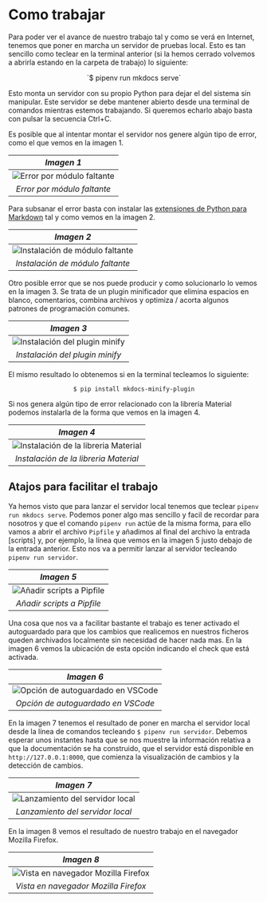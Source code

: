 # Como trabajar

Para poder ver el avance de nuestro trabajo tal y como se verá en Internet, tenemos que poner en marcha un servidor de pruebas local. Esto es tan sencillo como teclear en la terminal anterior (si la hemos cerrado volvemos a abrirla estando en la carpeta de trabajo) lo siguiente:

<center>
`$ pipenv run mkdocs serve`

</center>

Esto monta un servidor con su propio Python para dejar el del sistema sin manipular. Este servidor se debe mantener abierto desde una terminal de comandos mientras estemos trabajando. Si queremos echarlo abajo basta con pulsar la secuencia Ctrl+C.

Es posible que al intentar montar el servidor nos genere algún tipo de error, como el que vemos en la imagen 1.

<center>

| _Imagen 1_ |
| :-: |
|![Error por módulo faltante](../img/trabajo/i1.png) |
|_Error por módulo faltante_ |

</center>

Para subsanar el error basta con instalar las [extensiones de Python para Markdown](https://facelessuser.github.io/pymdown-extensions/) tal y como vemos en la imagen 2.

<center>

| _Imagen 2_ |
| :-: |
|![Instalación de módulo faltante](../img/trabajo/i2.png) |
|_Instalación de módulo faltante_ |

</center>

Otro posible error que se nos puede producir y como solucionarlo lo vemos en la imagen 3. Se trata de un plugin minificador que elimina espacios en blanco, comentarios, combina archivos y optimiza / acorta algunos patrones de programación comunes.

<center>

| _Imagen 3_ |
| :-: |
|![Instalación del plugin minify](../img/trabajo/i3.png) |
|_Instalación del plugin minify_ |

</center>

El mismo resultado lo obtenemos si en la terminal tecleamos lo siguiente:
<center>

`$ pip install mkdocs-minify-plugin`
</center>
Si nos genera algún tipo de error relacionado con la librería Material podemos instalarla de la forma que vemos en la imagen 4.

<center>

| _Imagen 4_ |
| :-: |
|![Instalación de la libreria Material](../img/trabajo/i4.png) |
|_Instalación de la libreria Material_ |

</center>

## Atajos para facilitar el trabajo

Ya hemos visto que para lanzar el servidor local tenemos que teclear `pipenv run mkdocs serve`. Podemos poner algo mas sencillo y facil de recordar para nosotros y que el comando `pipenv run` actúe de la misma forma, para ello vamos a abrir el archivo `Pipfile` y añadimos al final del archivo la entrada [scripts] y, por ejemplo, la línea que vemos en la imagen 5 justo debajo de la entrada anterior. Esto nos va a permitir lanzar al servidor tecleando `pipenv run servidor`.

<center>

| _Imagen 5_ |
| :-: |
|![Añadir scripts a Pipfile](../img/trabajo/i5.png) |
|_Añadir scripts a Pipfile_ |

</center>

Una cosa que nos va a facilitar bastante el trabajo es tener activado el autoguardado para que los cambios que realicemos en nuestros ficheros queden archivados localmente sin necesidad de hacer nada mas. En la imagen 6 vemos la ubicación de esta opción indicando el check que está activada.

<center>

| _Imagen 6_ |
| :-: |
|![Opción de autoguardado en VSCode](../img/trabajo/i6.png) |
|_Opción de autoguardado en VSCode_ |

</center>

En la imagen 7 tenemos el resultado de poner en marcha el servidor local desde la línea de comandos tecleando `$ pipenv run servidor`. Debemos esperar unos instantes hasta que se nos muestre la información relativa a que la documentación se ha construido, que el servidor está disponible en `http://127.0.0.1:8000`, que comienza la visualización de cambios y la detección de cambios. 

<center>

| _Imagen 7_ |
| :-: |
|![Lanzamiento del servidor local](../img/trabajo/i7.png) |
|_Lanzamiento del servidor local_ |

</center>

En la imagen 8 vemos el resultado de nuestro trabajo en el navegador Mozilla Firefox.

<center>

| _Imagen 8_ |
| :-: |
|![Vista en navegador Mozilla Firefox](../img/trabajo/i8.png) |
|_Vista en navegador Mozilla Firefox_ |

</center>